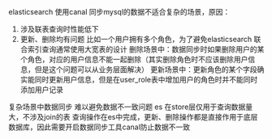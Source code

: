 elasticsearch 使用canal 同步mysql的数据不适合复杂的场景，原因：
1. 涉及联表查询时性能低下
2. 更新、删除均有问题
比如一个用户拥有多个角色，为了避免elasticsearch 联合索引查询通常使用大宽表的设计
删除场景中：数据同步时如果删除用户的某个角色，对应的用户信息不能一起删除（其实删除角色时不应该删除用户信息，但是这个问题可以从业务层面解决）
更新场景中：更新角色的某个字段确实能同时更新用户信息，但是在user_role表中增加用户的角色时并不能同时添加用户记录

复杂场景中数据同步 难以避免数据不一致问题
es 在store层仅用于查询数据量大，不涉及join的表
查询操作在es中完成，更新、删除操作都是直接作用于底层数据库，因此需要开启数据同步工具canal防止数据不一致
